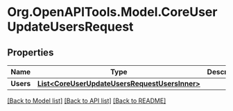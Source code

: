 # Org.OpenAPITools.Model.CoreUserUpdateUsersRequest

## Properties

Name | Type | Description | Notes
------------ | ------------- | ------------- | -------------
**Users** | [**List&lt;CoreUserUpdateUsersRequestUsersInner&gt;**](CoreUserUpdateUsersRequestUsersInner.md) |  | 

[[Back to Model list]](../README.md#documentation-for-models) [[Back to API list]](../README.md#documentation-for-api-endpoints) [[Back to README]](../README.md)

